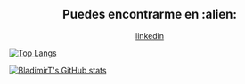 
<h2 align="center">Puedes encontrarme en :alien:</h2>

<p align="center">
  <a href="https://www.linkedin.com/in/tetza-code/"> linkedin</a>
</p>

[![Top Langs](https://github-readme-stats.vercel.app/api/top-langs/?username=BladimirT)](https://github.com/anuraghazra/github-readme-stats)

[![BladimirT's GitHub stats](https://github-readme-stats.vercel.app/api?username=BladimirT)](https://github.com/anuraghazra/github-readme-stats)
